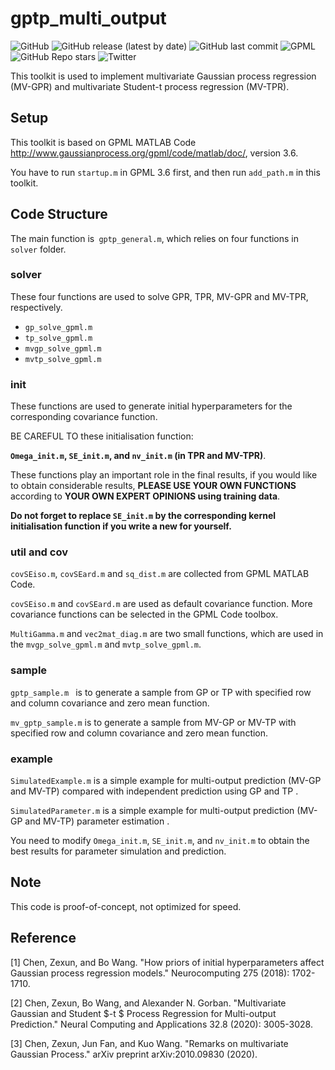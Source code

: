 # gptp_multi_output

![GitHub](https://img.shields.io/github/license/Magica-Chen/gptp_multi_output?style=plastic)
![GitHub release (latest by date)](https://img.shields.io/github/v/release/Magica-Chen/gptp_multi_output?style=plastic)
![GitHub last commit](https://img.shields.io/github/last-commit/Magica-Chen/gptp_multi_output?style=plastic)
![GPML](https://img.shields.io/badge/Matlab-GPML--v3.6-orange)
![GitHub Repo stars](https://img.shields.io/github/stars/Magica-Chen/gptp_multi_output?style=social)
![Twitter](https://img.shields.io/twitter/follow/MagicaChen?style=social)

This toolkit is used to implement multivariate Gaussian process regression (MV-GPR) and multivariate Student-t process regression (MV-TPR). 

## Setup

This toolkit is based on GPML MATLAB Code http://www.gaussianprocess.org/gpml/code/matlab/doc/, version 3.6.

You have to run `startup.m` in GPML 3.6 first, and then run `add_path.m` in this toolkit.

## Code Structure

The main function is` gptp_general.m`, which relies on four functions in `solver` folder.

### solver

These four functions are used to solve GPR, TPR, MV-GPR and MV-TPR, respectively.

* `gp_solve_gpml.m`
* `tp_solve_gpml.m`
* `mvgp_solve_gpml.m`
* `mvtp_solve_gpml.m`

### init

These functions are used to generate initial hyperparameters for the corresponding covariance function.

BE CAREFUL TO these initialisation function: 

**`Omega_init.m`, `SE_init.m`, and `nv_init.m` (in TPR and MV-TPR)**. 

These functions play an important role in the final results, if you would like to obtain considerable results, **PLEASE USE YOUR OWN FUNCTIONS** according to **YOUR OWN EXPERT OPINIONS using training data**.

**Do not forget to replace `SE_init.m` by the corresponding kernel initialisation function if you write a new for yourself.**

### util and cov

`covSEiso.m`, `covSEard.m` and `sq_dist.m` are collected from GPML MATLAB Code. 

`covSEiso.m` and `covSEard.m` are used as default covariance function. More covariance functions can be selected in the GPML Code toolbox. 

`MultiGamma.m` and `vec2mat_diag.m` are two small functions, which are used in the `mvgp_solve_gpml.m` and `mvtp_solve_gpml.m`.

### sample

`gptp_sample.m ` is to generate a sample from GP or TP with specified row and column covariance and zero mean function.

`mv_gptp_sample.m` is to generate a sample from MV-GP or MV-TP with specified row and column covariance and zero mean function.

### example

`SimulatedExample.m` is a simple example for multi-output prediction (MV-GP and MV-TP) compared with independent prediction using GP and TP .

`SimulatedParameter.m` is a simple example for multi-output prediction (MV-GP and MV-TP) parameter estimation .

You need to modify `Omega_init.m`, `SE_init.m`, and `nv_init.m` to obtain the best results for parameter simulation and prediction.

## Note

This code is proof-of-concept, not optimized for speed.

## Reference 

[1] Chen, Zexun, and Bo Wang. "How priors of initial hyperparameters affect Gaussian process regression models." Neurocomputing 275 (2018): 1702-1710.

[2] Chen, Zexun, Bo Wang, and Alexander N. Gorban. "Multivariate Gaussian and Student $-t $ Process Regression for Multi-output Prediction." Neural Computing and Applications 32.8 (2020): 3005-3028.

[3] Chen, Zexun, Jun Fan, and Kuo Wang. "Remarks on multivariate Gaussian Process." arXiv preprint arXiv:2010.09830 (2020).

